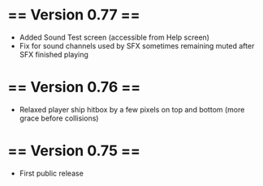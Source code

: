 

# == Version 0.77 ==
- Added Sound Test screen (accessible from Help screen)
- Fix for sound channels used by SFX sometimes remaining muted after SFX finished playing


# == Version 0.76 ==
- Relaxed player ship hitbox by a few pixels on top and bottom (more grace before collisions)


# == Version 0.75 ==
- First public release